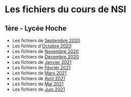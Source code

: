 # Les fichiers du cours de NSI
## 1ère - Lycée Hoche

* Les fichiers de [Septembre 2020](09%20-%20Septembre/)
* Les fichiers d'[Octobre 2020](10%20-%20Octobre/)
* Les fichiers de [Novembre 2020](11%20-%20Novembre/)
* Les fichiers de [Décembre 2020](12%20-%20Décembre/)
* Les fichiers de [Janvier 2021](01%20-%20Janvier/)
* Les fichiers de [Février 2021](02%20-%20Février/)
* Les fichiers de [Mars 2021](03%20-%20Mars/)
* Les fichiers de [Avril 2021](04%20-%20Avril/)
* Les fichiers de [Mai 2021](05%20-%20Mai/)
* Les fichiers de [Juin 2021](06%20-%20Juin/)
